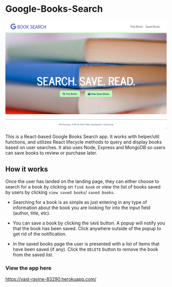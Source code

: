 # Google-Books-Search

![Home Page](/client/src/images/googleBS.png)

This is a React-based Google Books Search app. It works with helper/util functions, and utilizes React lifecycle methods to query and display books based on user searches. It also uses Node, Express and MongoDB so users can save books to review or purchase later. 

## How it works

Once the user has landed on the landing page, they can either choose to search for a book by clicking on `find book` or view the list of books saved by users by clicking `view saved books`/ `saved books`.

* Searching for a book is as simple as just entering in any type of information about the book you are looking for into the input field (author, title, etc).

* You can save a book by clicking the `SAVE` button. A popup will notify you that the book has been saved. Click anywhere outside of the popup to get rid of the notification.

* In the saved books page the user is presented with a list of items that have been saved (if any). Click the `DELETE` button to remove the book from the saved list.

### View the app here
https://vast-ravine-83290.herokuapp.com/
